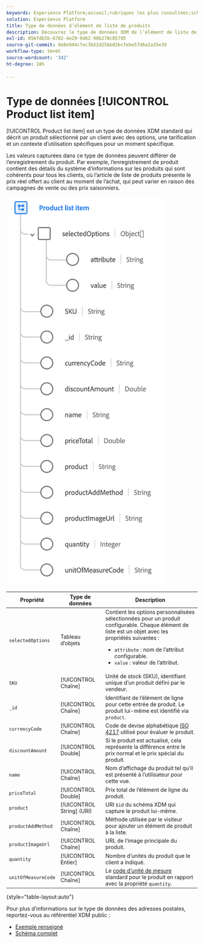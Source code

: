 ```yaml
---
keywords: Experience Platform;accueil;rubriques les plus consultées;schéma;schéma;XDM;champs;schémas;schémas;adresse;xdm:address;datatype;type de données;type de données;
solution: Experience Platform
title: Type de données d’élément de liste de produits
description: Découvrez le type de données XDM de l’élément de liste de produits.
exl-id: 056fdb5b-6782-4e29-9d62-90b270c05795
source-git-commit: de8e944cfec3b52d25bb02bcfebe57d6a2a35e39
workflow-type: tm+mt
source-wordcount: '342'
ht-degree: 18%

---
```


# Type de données [!UICONTROL Product list item]

[!UICONTROL Product list item] est un type de données XDM standard qui décrit un produit sélectionné par un client avec des options, une tarification et un contexte d’utilisation spécifiques pour un moment spécifique.

Les valeurs capturées dans ce type de données peuvent différer de l’enregistrement du produit. Par exemple, l’enregistrement de produit contient des détails du système d’informations sur les produits qui sont cohérents pour tous les clients, où l’article de liste de produits présente le prix réel offert au client au moment de l’achat, qui peut varier en raison des campagnes de vente ou des prix saisonniers.

![](../images/data-types/product-list-item.png)

| Propriété | Type de données | Description |
| --- | --- | --- |
| `selectedOptions` | Tableau d’objets | Contient les options personnalisées sélectionnées pour un produit configurable. Chaque élément de liste est un objet avec les propriétés suivantes :<ul><li>`attribute` : nom de l’attribut configurable.</li><li>`value` : valeur de l’attribut.</li></ul> |
| `SKU` | [!UICONTROL Chaîne] | Unité de stock (SKU), identifiant unique d’un produit défini par le vendeur. |
| `_id` | [!UICONTROL Chaîne] | Identifiant de l’élément de ligne pour cette entrée de produit. Le produit lui-même est identifié via `product`. |
| `currencyCode` | [!UICONTROL Chaîne] | Code de devise alphabétique [ISO 4217](https://www.iso.org/iso-4217-currency-codes.html) utilisé pour évaluer le produit. |
| `discountAmount` | [!UICONTROL Double] | Si le produit est actualisé, cela représente la différence entre le prix normal et le prix spécial du produit. |
| `name` | [!UICONTROL Chaîne] | Nom d’affichage du produit tel qu’il est présenté à l’utilisateur pour cette vue. |
| `priceTotal` | [!UICONTROL Double] | Prix total de l’élément de ligne du produit. |
| `product` | [!UICONTROL String] (URI) | URI `$id` du schéma XDM qui capture le produit lui-même. |
| `productAddMethod` | [!UICONTROL Chaîne] | Méthode utilisée par le visiteur pour ajouter un élément de produit à la liste. |
| `productImageUrl` | [!UICONTROL Chaîne] | URL de l’image principale du produit. |
| `quantity` | [!UICONTROL Entier] | Nombre d’unités du produit que le client a indiqué. |
| `unitOfMeasureCode` | [!UICONTROL Chaîne] | Le [code d’unité de mesure ](https://ucum.org/ucum) standard pour le produit en rapport avec la propriété `quantity`. |

{style="table-layout:auto"}

Pour plus d’informations sur le type de données des adresses postales, reportez-vous au référentiel XDM public :

* [Exemple renseigné](https://github.com/adobe/xdm/blob/master/components/datatypes/productlistitem.example.1.json)
* [Schéma complet](https://github.com/adobe/xdm/blob/master/components/datatypes/productlistitem.schema.json)
